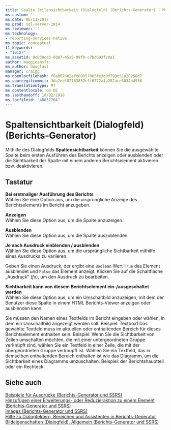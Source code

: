 ```yaml
---
title: Spalte Zeilensichtbarkeit (Dialogfeld) (Berichts-Generator) | Microsoft-Dokumentation
ms.custom: ''
ms.date: 06/13/2017
ms.prod: sql-server-2014
ms.reviewer: ''
ms.technology:
- reporting-services-native
ms.topic: conceptual
f1_keywords:
- "10127"
ms.assetid: 0c030cab-6087-45a5-99f0-c7bd693f20a1
author: maggiesmsft
ms.author: douglasl
manager: craigg
ms.openlocfilehash: f6ab67682afc00057085fe3d0f793c51a28258d7
ms.sourcegitcommit: 3da2edf82763852cff6772a1a282ace3034b4936
ms.translationtype: MT
ms.contentlocale: de-DE
ms.lasthandoff: 10/02/2018
ms.locfileid: "48057764"
---
```

# <a name="column-visibility-dialog-box-report-builder"></a>Spaltensichtbarkeit (Dialogfeld) (Berichts-Generator)
  Mithilfe des Dialogfelds **Spaltensichtbarkeit** können Sie die ausgewählte Spalte beim ersten Ausführen des Berichts anzeigen oder ausblenden oder die Sichtbarkeit der Spalte mit einem anderen Berichtselement aktivieren bzw. deaktivieren.  
  
## <a name="options"></a>Tastatur  
 **Bei erstmaliger Ausführung des Berichts**  
 Wählen Sie eine Option aus, um die ursprüngliche Anzeige des Berichtselements im Bericht anzugeben.  
  
 **Anzeigen**  
 Wählen Sie diese Option aus, um die Spalte anzuzeigen.  
  
 **Ausblenden**  
 Wählen Sie diese Option aus, um die Spalte auszublenden.  
  
 **Je nach Ausdruck einblenden / ausblenden**  
 Wählen Sie diese Option aus, um die ursprüngliche Sichtbarkeit mithilfe eines Ausdrucks zu variieren.  
  
 Geben Sie einen Ausdruck, der ergibt eine `Boolean` Wert `True` das Element ausblendet und `False` das Element anzeigt. Klicken Sie auf die Schaltfläche „Ausdruck“ (*fx*), um den Ausdruck zu bearbeiten.  
  
 **Sichtbarkeit kann von diesem Berichtselement ein-/ausgeschaltet werden**  
 Wählen Sie diese Option aus, um ein Umschaltbild anzuzeigen, mit dem der Benutzer diese Spalte in einem HTML Berichts-Viewer anzeigen oder ausblenden kann.  
  
 Sie müssen den Namen eines Textfelds im Bericht eingeben oder wählen, in dem ein Umschaltbild angezeigt werden soll. Beispiel: Textbox1 Das gewählte Textfeld muss im aktuellen oder enthaltenden Bereich für dieses Berichtselement enthalten sein. Beispiel: Wenn Sie die Sichtbarkeit von Zeilen umschalten möchten, die mit einer untergeordneten Gruppe verknüpft sind, wählen Sie ein Textfeld in einer Zeile, die mit der übergeordneten Gruppe verknüpft ist. Wählen Sie ein Textfeld, das in demselben enthaltenden Bereich enthalten ist wie das Diagramm, um die Sichtbarkeit eines Diagramms umzuschalten. Beispiel: der Berichtshauptteil oder ein Rechteck.  
  
## <a name="see-also"></a>Siehe auch  
 [Beispiele für Ausdrücke &#40;Berichts-Generator und SSRS&#41;](report-design/expression-examples-report-builder-and-ssrs.md)   
 [Hinzufügen einer Erweiterungs- oder Reduzieraktion zu einem Element (Berichts-Generator und SSRS)](report-design/add-an-expand-or-collapse-action-to-an-item-report-builder-and-ssrs.md)   
 [Images &#40;Berichts-Generator und SSRS&#41;](report-design/images-report-builder-and-ssrs.md)   
 [Hilfe zu Dialogfeldern, Bereichen und Assistenten in Berichts-Generator](../../2014/reporting-services/report-builder-help-for-dialog-boxes-panes-and-wizards.md)   
 [Bildeigenschaften (Dialogfeld), Allgemein (Berichts-Generator und SSRS)](../../2014/reporting-services/image-properties-dialog-box-general-report-builder-and-ssrs.md)  
  
  
